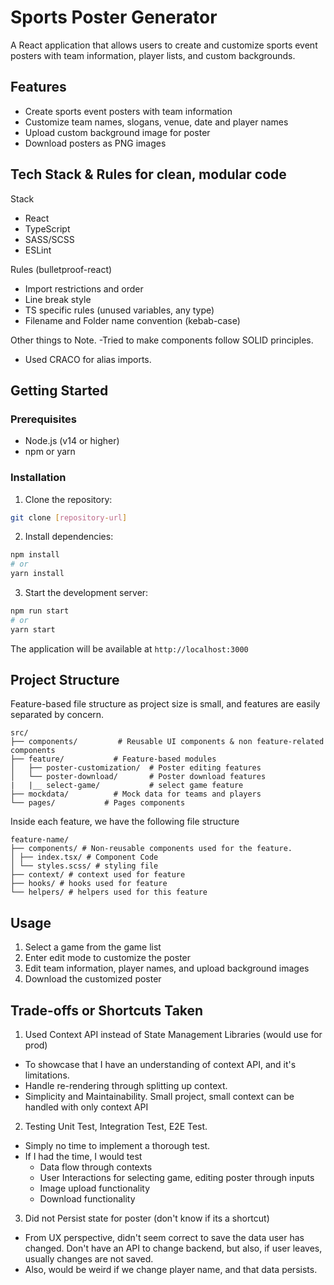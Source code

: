 # Sports Poster Generator

A React application that allows users to create and customize sports event posters with team information, player lists, and custom backgrounds.

## Features

- Create sports event posters with team information
- Customize team names, slogans, venue, date and player names
- Upload custom background image for poster
- Download posters as PNG images

## Tech Stack & Rules for clean, modular code

Stack

- React
- TypeScript
- SASS/SCSS
- ESLint

Rules (bulletproof-react)

- Import restrictions and order
- Line break style
- TS specific rules (unused variables, any type)
- Filename and Folder name convention (kebab-case)

Other things to Note.
-Tried to make components follow SOLID principles.

- Used CRACO for alias imports.

## Getting Started

### Prerequisites

- Node.js (v14 or higher)
- npm or yarn

### Installation

1. Clone the repository:

```bash
git clone [repository-url]
```

2. Install dependencies:

```bash
npm install
# or
yarn install
```

3. Start the development server:

```bash
npm run start
# or
yarn start
```

The application will be available at `http://localhost:3000`

## Project Structure

Feature-based file structure as project size is small, and features are easily separated by concern.

```
src/
├── components/         # Reusable UI components & non feature-related components
├── feature/           # Feature-based modules
│   ├── poster-customization/  # Poster editing features
│   └── poster-download/       # Poster download features
|   |__ select-game/           # select game feature
├── mockdata/          # Mock data for teams and players
└── pages/           # Pages components
```

Inside each feature, we have the following file structure

```
feature-name/
├── components/ # Non-reusable components used for the feature.
│ ├── index.tsx/ # Component Code
│ └── styles.scss/ # styling file
├── context/ # context used for feature
├── hooks/ # hooks used for feature
└── helpers/ # helpers used for this feature
```

## Usage

1. Select a game from the game list
2. Enter edit mode to customize the poster
3. Edit team information, player names, and upload background images
4. Download the customized poster

## Trade-offs or Shortcuts Taken

1. Used Context API instead of State Management Libraries (would use for prod)

- To showcase that I have an understanding of context API, and it's limitations.
- Handle re-rendering through splitting up context.
- Simplicity and Maintainability. Small project, small context can be handled with only context API

2. Testing Unit Test, Integration Test, E2E Test.

- Simply no time to implement a thorough test.
- If I had the time, I would test
  - Data flow through contexts
  - User Interactions for selecting game, editing poster through inputs
  - Image upload functionality
  - Download functionality

3. Did not Persist state for poster (don't know if its a shortcut)

- From UX perspective, didn't seem correct to save the data user has changed. Don't have an API to change backend, but also, if user leaves, usually changes are not saved.
- Also, would be weird if we change player name, and that data persists.
